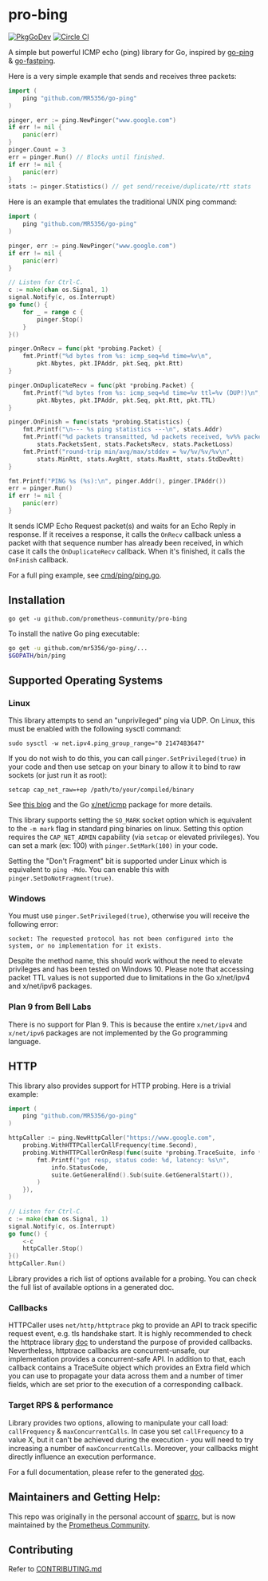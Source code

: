# pro-bing
[![PkgGoDev](https://pkg.go.dev/badge/github.com/prometheus-community/pro-bing)](https://pkg.go.dev/github.com/prometheus-community/pro-bing)
[![Circle CI](https://circleci.com/gh/prometheus-community/pro-bing.svg?style=svg)](https://circleci.com/gh/prometheus-community/pro-bing)

A simple but powerful ICMP echo (ping) library for Go, inspired by
[go-ping](https://github.com/go-ping/ping) & [go-fastping](https://github.com/tatsushid/go-fastping).

Here is a very simple example that sends and receives three packets:

```go
import (
    ping "github.com/MR5356/go-ping"
)

pinger, err := ping.NewPinger("www.google.com")
if err != nil {
	panic(err)
}
pinger.Count = 3
err = pinger.Run() // Blocks until finished.
if err != nil {
	panic(err)
}
stats := pinger.Statistics() // get send/receive/duplicate/rtt stats
```

Here is an example that emulates the traditional UNIX ping command:

```go
import (
    ping "github.com/MR5356/go-ping"
)

pinger, err := ping.NewPinger("www.google.com")
if err != nil {
	panic(err)
}

// Listen for Ctrl-C.
c := make(chan os.Signal, 1)
signal.Notify(c, os.Interrupt)
go func() {
	for _ = range c {
		pinger.Stop()
	}
}()

pinger.OnRecv = func(pkt *probing.Packet) {
	fmt.Printf("%d bytes from %s: icmp_seq=%d time=%v\n",
		pkt.Nbytes, pkt.IPAddr, pkt.Seq, pkt.Rtt)
}

pinger.OnDuplicateRecv = func(pkt *probing.Packet) {
	fmt.Printf("%d bytes from %s: icmp_seq=%d time=%v ttl=%v (DUP!)\n",
		pkt.Nbytes, pkt.IPAddr, pkt.Seq, pkt.Rtt, pkt.TTL)
}

pinger.OnFinish = func(stats *probing.Statistics) {
	fmt.Printf("\n--- %s ping statistics ---\n", stats.Addr)
	fmt.Printf("%d packets transmitted, %d packets received, %v%% packet loss\n",
		stats.PacketsSent, stats.PacketsRecv, stats.PacketLoss)
	fmt.Printf("round-trip min/avg/max/stddev = %v/%v/%v/%v\n",
		stats.MinRtt, stats.AvgRtt, stats.MaxRtt, stats.StdDevRtt)
}

fmt.Printf("PING %s (%s):\n", pinger.Addr(), pinger.IPAddr())
err = pinger.Run()
if err != nil {
	panic(err)
}
```

It sends ICMP Echo Request packet(s) and waits for an Echo Reply in
response. If it receives a response, it calls the `OnRecv` callback
unless a packet with that sequence number has already been received,
in which case it calls the `OnDuplicateRecv` callback. When it's
finished, it calls the `OnFinish` callback.

For a full ping example, see
[cmd/ping/ping.go](https://github.com/prometheus-community/pro-bing/blob/master/cmd/ping/ping.go).

## Installation

```
go get -u github.com/prometheus-community/pro-bing
```

To install the native Go ping executable:

```bash
go get -u github.com/mr5356/go-ping/...
$GOPATH/bin/ping
```

## Supported Operating Systems

### Linux
This library attempts to send an "unprivileged" ping via UDP. On Linux,
this must be enabled with the following sysctl command:

```
sudo sysctl -w net.ipv4.ping_group_range="0 2147483647"
```

If you do not wish to do this, you can call `pinger.SetPrivileged(true)`
in your code and then use setcap on your binary to allow it to bind to
raw sockets (or just run it as root):

```
setcap cap_net_raw=+ep /path/to/your/compiled/binary
```

See [this blog](https://sturmflut.github.io/linux/ubuntu/2015/01/17/unprivileged-icmp-sockets-on-linux/)
and the Go [x/net/icmp](https://godoc.org/golang.org/x/net/icmp) package
for more details.

This library supports setting the `SO_MARK` socket option which is equivalent to the `-m mark`
flag in standard ping binaries on linux. Setting this option requires the `CAP_NET_ADMIN` capability
(via `setcap` or elevated privileges). You can set a mark (ex: 100) with `pinger.SetMark(100)` in your code.

Setting the "Don't Fragment" bit is supported under Linux which is equivalent to `ping -Mdo`.
You can enable this with `pinger.SetDoNotFragment(true)`.

### Windows

You must use `pinger.SetPrivileged(true)`, otherwise you will receive
the following error:

```
socket: The requested protocol has not been configured into the system, or no implementation for it exists.
```

Despite the method name, this should work without the need to elevate
privileges and has been tested on Windows 10. Please note that accessing
packet TTL values is not supported due to limitations in the Go
x/net/ipv4 and x/net/ipv6 packages.

### Plan 9 from Bell Labs

There is no support for Plan 9. This is because the entire `x/net/ipv4`
and `x/net/ipv6` packages are not implemented by the Go programming
language.

## HTTP

This library also provides support for HTTP probing.
Here is a trivial example:

```go
import (
    ping "github.com/MR5356/go-ping"
)

httpCaller := ping.NewHttpCaller("https://www.google.com",
    probing.WithHTTPCallerCallFrequency(time.Second),
    probing.WithHTTPCallerOnResp(func(suite *probing.TraceSuite, info *probing.HTTPCallInfo) {
        fmt.Printf("got resp, status code: %d, latency: %s\n",
            info.StatusCode,
            suite.GetGeneralEnd().Sub(suite.GetGeneralStart()),
        )
    }),
)

// Listen for Ctrl-C.
c := make(chan os.Signal, 1)
signal.Notify(c, os.Interrupt)
go func() {
    <-c
    httpCaller.Stop()
}()
httpCaller.Run()
```

Library provides a rich list of options available for a probing. You can check the full list of available
options in a generated doc.

### Callbacks

HTTPCaller uses `net/http/httptrace` pkg to provide an API to track specific request event, e.g. tls handshake start.
It is highly recommended to check the httptrace library [doc](https://pkg.go.dev/net/http/httptrace) to understand
the purpose of provided callbacks. Nevertheless, httptrace callbacks are concurrent-unsafe, our implementation provides
a concurrent-safe API. In addition to that, each callback contains a TraceSuite object which provides an Extra field
which you can use to propagate your data across them and a number of timer fields, which are set prior to the execution of a
corresponding callback.

### Target RPS & performance

Library provides two options, allowing to manipulate your call load: `callFrequency` & `maxConcurrentCalls`.
In case you set `callFrequency` to a value X, but it can't be achieved during the execution - you will need to
try increasing a number of `maxConcurrentCalls`. Moreover, your callbacks might directly influence an execution
performance.

For a full documentation, please refer to the generated [doc](https://pkg.go.dev/github.com/prometheus-community/pro-bing).

## Maintainers and Getting Help:

This repo was originally in the personal account of
[sparrc](https://github.com/sparrc), but is now maintained by the
[Prometheus Community](https://prometheus.io/community).

## Contributing

Refer to [CONTRIBUTING.md](https://github.com/prometheus-community/pro-bing/blob/master/CONTRIBUTING.md)
